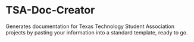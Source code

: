 # TSA-Doc-Creator
Generates documentation for Texas Technology Student Association projects by pasting your information into a standard template, ready to go.
